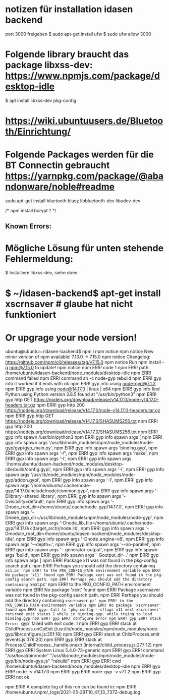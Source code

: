 # notizen für installation idasen backend
port 3000 freigeben
$ sudo apt-get install ufw
$ sudo ufw allow 3000

# Folgende library braucht das package libxss-dev: https://www.npmjs.com/package/desktop-idle
$ apt install libxss-dev pkg-config

# https://wiki.ubuntuusers.de/Bluetooth/Einrichtung/
# Folgende Packages werden für die BT Connectin gebraucht https://yarnpkg.com/package/@abandonware/noble#readme
sudo apt-get install bluetooth bluez libbluetooth-dev libudev-dev

/* npm install bcrypt ? */

## Known Errors:

# Mögliche Lösung für unten stehende Fehlermeldung:
$ Installiere libxss-dev, siehe oben
# $ ~/idasen-backend$ apt-get install xscrnsaver # glaube hat nicht funktioniert
# Or upgrage your node version!

ubuntu@ubuntu:~/idasen-backend$ npm i
npm notice
npm notice New minor version of npm available! 7.13.0 -> 7.15.0
npm notice Changelog: https://github.com/npm/cli/releases/tag/v7.15.0
npm notice Run npm install -g npm@7.15.0 to update!
npm notice
npm ERR! code 1
npm ERR! path /home/ubuntu/idasen-backend/node_modules/desktop-idle
npm ERR! command failed
npm ERR! command sh -c node-gyp rebuild
npm ERR! gyp info it worked if it ends with ok
npm ERR! gyp info using node-gyp@7.1.2
npm ERR! gyp info using node@14.17.0 | linux | x64
npm ERR! gyp info find Python using Python version 3.8.5 found at "/usr/bin/python3"
npm ERR! gyp http GET https://nodejs.org/download/release/v14.17.0/node-v14.17.0-headers.tar.gz
npm ERR! gyp http 200 https://nodejs.org/download/release/v14.17.0/node-v14.17.0-headers.tar.gz
npm ERR! gyp http GET https://nodejs.org/download/release/v14.17.0/SHASUMS256.txt
npm ERR! gyp http 200 https://nodejs.org/download/release/v14.17.0/SHASUMS256.txt
npm ERR! gyp info spawn /usr/bin/python3
npm ERR! gyp info spawn args [
npm ERR! gyp info spawn args   '/usr/lib/node_modules/npm/node_modules/node-gyp/gyp/gyp_main.py',
npm ERR! gyp info spawn args   'binding.gyp',
npm ERR! gyp info spawn args   '-f',
npm ERR! gyp info spawn args   'make',
npm ERR! gyp info spawn args   '-I',
npm ERR! gyp info spawn args   '/home/ubuntu/idasen-backend/node_modules/desktop-idle/build/config.gypi',
npm ERR! gyp info spawn args   '-I',
npm ERR! gyp info spawn args   '/usr/lib/node_modules/npm/node_modules/node-gyp/addon.gypi',
npm ERR! gyp info spawn args   '-I',
npm ERR! gyp info spawn args   '/home/ubuntu/.cache/node-gyp/14.17.0/include/node/common.gypi',
npm ERR! gyp info spawn args   '-Dlibrary=shared_library',
npm ERR! gyp info spawn args   '-Dvisibility=default',
npm ERR! gyp info spawn args   '-Dnode_root_dir=/home/ubuntu/.cache/node-gyp/14.17.0',
npm ERR! gyp info spawn args   '-Dnode_gyp_dir=/usr/lib/node_modules/npm/node_modules/node-gyp',
npm ERR! gyp info spawn args   '-Dnode_lib_file=/home/ubuntu/.cache/node-gyp/14.17.0/<(target_arch)/node.lib',
npm ERR! gyp info spawn args   '-Dmodule_root_dir=/home/ubuntu/idasen-backend/node_modules/desktop-idle',
npm ERR! gyp info spawn args   '-Dnode_engine=v8',
npm ERR! gyp info spawn args   '--depth=.',
npm ERR! gyp info spawn args   '--no-parallel',
npm ERR! gyp info spawn args   '--generator-output',
npm ERR! gyp info spawn args   'build',
npm ERR! gyp info spawn args   '-Goutput_dir=.'
npm ERR! gyp info spawn args ]
npm ERR! Package x11 was not found in the pkg-config search path.
npm ERR! Perhaps you should add the directory containing `x11.pc'
npm ERR! to the PKG_CONFIG_PATH environment variable
npm ERR! No package 'x11' found
npm ERR! Package xext was not found in the pkg-config search path.
npm ERR! Perhaps you should add the directory containing `xext.pc'
npm ERR! to the PKG_CONFIG_PATH environment variable
npm ERR! No package 'xext' found
npm ERR! Package xscrnsaver was not found in the pkg-config search path.
npm ERR! Perhaps you should add the directory containing `xscrnsaver.pc'
npm ERR! to the PKG_CONFIG_PATH environment variable
npm ERR! No package 'xscrnsaver' found
npm ERR! gyp: Call to 'pkg-config --cflags x11 xext xscrnsaver' returned exit status 1 while in binding.gyp. while trying to load binding.gyp
npm ERR! gyp ERR! configure error
npm ERR! gyp ERR! stack Error: `gyp` failed with exit code: 1
npm ERR! gyp ERR! stack     at ChildProcess.onCpExit (/usr/lib/node_modules/npm/node_modules/node-gyp/lib/configure.js:351:16)
npm ERR! gyp ERR! stack     at ChildProcess.emit (events.js:376:20)
npm ERR! gyp ERR! stack     at Process.ChildProcess._handle.onexit (internal/child_process.js:277:12)
npm ERR! gyp ERR! System Linux 5.4.0-73-generic
npm ERR! gyp ERR! command "/usr/local/bin/node" "/usr/lib/node_modules/npm/node_modules/node-gyp/bin/node-gyp.js" "rebuild"
npm ERR! gyp ERR! cwd /home/ubuntu/idasen-backend/node_modules/desktop-idle
npm ERR! gyp ERR! node -v v14.17.0
npm ERR! gyp ERR! node-gyp -v v7.1.2
npm ERR! gyp ERR! not ok

npm ERR! A complete log of this run can be found in:
npm ERR!     /home/ubuntu/.npm/_logs/2021-05-29T10_47_13_737Z-debug.log


